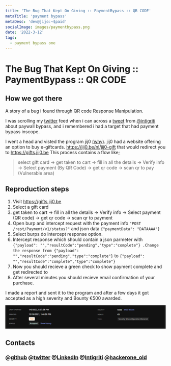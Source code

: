 ```yaml
---
title: 'The Bug That Kept On Giving :: PaymentBypass :: QR CODE'
metaTitle: 'payment bypass'
metaDesc: 'dev@jijo:~$paid'
socialImage: images/paymentbypass.png
date: '2022-3-12'
tags:
  - payment bypass one
---
```


# The Bug That Kept On Giving :: PaymentBypass :: QR CODE

## How we got there

A story of a bug i found through QR code Response Manipulation.

I was scrolling my [twitter](https://twitter.com/crypt0g30rgy) feed when i can across a [tweet](https://twitter.com/intigriti/status/1467111453945733139) from [@intigriti](https://twitter.com/intigriti) about paywall bypass, and i remembered i had a target that had payment bypass inscope.

I went a head and visted the program jij0 [(why)](/post/why). jij0 had a website offering an option to buy e-giftcards. <https://jij0.be/nl/jij0-gift> that would redirect you to <https://gifts.jij0.be>
This process contains a flow like;
> select gift card -> get taken to cart -> fill in all the details -> Verify info -> Select payment (By QR Code) -> get qr code -> scan qr to pay (Vulnerable area)

## Reproduction steps

1. Visit <https://gifts.jij0.be>
2. Select a gift card
3. get taken to cart -> fill in all the details -> Verify info -> Select payment (QR code) -> get qr code -> scan qr to payment
4. Open burp and intercept request with the payment info `"POST /rest/Payment/v1/status?"` and json data `{"paymentData": "DATAAAA"}`
5. Select burps do intercept response option.
6. Intercept response which should contain a json parmeter with `{"payload": "","resultCode":"pending","type":"complete"}
.Change the response from {"payload": "","resultCode":"pending","type":"complete"}` to `{"payload": "","resultCode":"complete","type":"complete"}`
7. Now you should recieve a green check to show payment complete and get redirected to
8. After several minutes you should recieve email confirmation of your purchase.

I made a report and sent it to the program and after a few days it got accepted as a high severity and Bounty €500 awarded.

![basic](/images/poc/accepted.png)

## Contacts

### @[github](https://github.com/crypt0g30rgy)  @[twitter](https://twitter.com/crypt0g30rgy) @[LinkedIn](https://www.linkedin.com/in/george-maina-waithaka-95a465214/)   @[Intigriti](https://app.intigriti.com/profile/g30rgyth3d4rk) @[hackerone_old](https://hackerone.com/crypt0p3n3tr4t0r?type=user)
